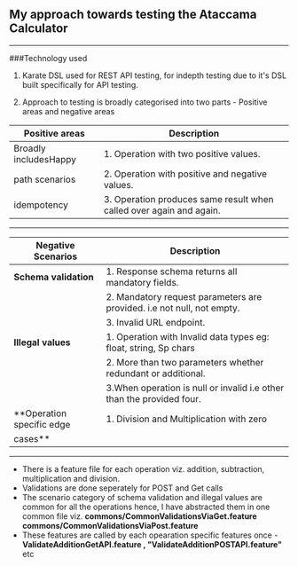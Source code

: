 ## My approach towards testing the Ataccama Calculator
---
###Technology used
1. Karate DSL used for REST API testing, for indepth testing due to it's DSL built specifically for API testing.

2. Approach to testing is broadly categorised into two parts - Positive areas and negative areas

| **Positive areas**          |**Description**                                                           |
|-----------------------------| -------------------------------------------------------------------------|
| Broadly includesHappy       | 1. Operation with two positive values.                                   |
| path scenarios              | 2. Operation with positive and negative values.                          |
| idempotency                 | 3. Operation produces same result when called over again and again.
---
| **Negative Scenarios**      |**Description**                                                           |
|-----------------------------|--------------------------------------------------------------------------|
|**Schema validation**        | 1. Response schema returns all mandatory fields.                         | 
|                             | 2. Mandatory request parameters are provided. i.e not null, not empty.   |
|                             | 3. Invalid URL endpoint.                                                 |
|**Illegal values**           | 1. Operation with Invalid data types eg: float, string, Sp chars         |
|                             | 2. More than two parameters whether redundant or additional.             |
|                             | 3.When operation  is null  or invalid i.e other than the provided four.  |
|**Operation specific edge    | 1. Division and Multiplication with zero                                 |               
| cases**                     |                                                                          |
---

- There is a feature file for each operation viz. addition, subtraction, multiplication and division.
- Validations are done seperately for POST and Get calls
- The scenario category of schema validation and illegal values are common for all the operations hence, I have abstracted them in one common file viz.
  **commons/CommonValidationsViaGet.feature**
  **commons/CommonValidationsViaPost.feature** 
- These features are called by each opearation specific features once - **ValidateAdditionGetAPI.feature , "ValidateAdditionPOSTAPI.feature"** etc
